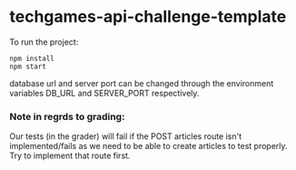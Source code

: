 # techgames-api-challenge-template

To run the project:

```
npm install
npm start
```

database url and server port can be changed through the environment variables DB_URL and SERVER_PORT respectively.

### Note in regrds to grading:

Our tests (in the grader) will fail if the POST articles route isn't implemented/fails as we need to be able to create articles to test properly. Try to implement that route first.
